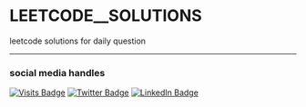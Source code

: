 # LEETCODE__SOLUTIONS

leetcode solutions for daily question 


---
### social media handles
[![Visits Badge](https://badges.pufler.dev/visits/braydoncoyer/braydoncoyer)](https://leetcode.com/Nishchay21/)
[![Twitter Badge](https://img.shields.io/badge/Twitter-Profile-informational?style=flat&logo=twitter&logoColor=white&color=1CA2F1)](https://twitter.com/nishubhuker)
[![LinkedIn Badge](https://img.shields.io/badge/LinkedIn-Profile-informational?style=flat&logo=linkedin&logoColor=white&color=0D76A8)](https://www.linkedin.com/in/nishchay-bhuker-aba0831b8/)
